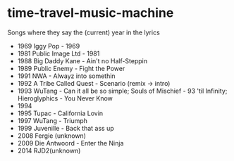 # time-travel-music-machine
Songs where they say the (current) year in the lyrics

- 1969 Iggy Pop - 1969
- 1981 Public Image Ltd - 1981
- 1988 Big Daddy Kane - Ain't no Half-Steppin
- 1989 Public Enemy - Fight the Power
- 1991 NWA - Alwayz into somethin
- 1992 A Tribe Called Quest - Scenario (remix -> intro)
- 1993 WuTang - Can it all be so simple; Souls of Mischief - 93 'til Infinity; Hieroglyphics - You Never Know
- 1994
- 1995 Tupac - California Lovin
- 1997 WuTang - Triumph
- 1999 Juvenille - Back that ass up
- 2008 Fergie (unknown)
- 2009  Die Antwoord - Enter the Ninja
- 2014 RJD2(unknown)

